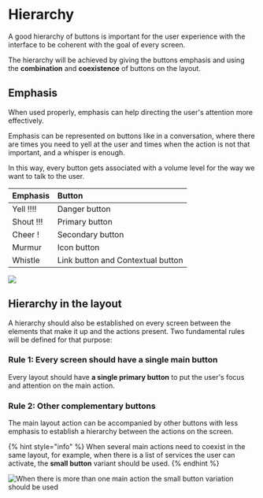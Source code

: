 # Hierarchy

A good hierarchy of buttons is important for the user experience with the interface to be coherent with the goal of every screen.

The hierarchy will be achieved by giving the buttons emphasis and using the **combination** and **coexistence** of buttons on the layout.

## Emphasis

When used properly, emphasis can help directing the user's attention more effectively. ‌

Emphasis can be represented on buttons like in a conversation, where there are times you need to yell at the user and times when the action is not that important, and a whisper is enough.

In this way, every button gets associated with a volume level for the way we want to talk to the user.

| Emphasis | Button |
| :--- | :--- |
| Yell !!!! | Danger button |
| Shout !!! | Primary button |
| Cheer ! | Secondary button |
| Murmur | Icon button |
| Whistle | Link button and Contextual button |

![](../img/hierarchy_emphasis.png)

## Hierarchy in the layout

A hierarchy should also be established on every screen between the elements that make it up and the actions present. Two fundamental rules will be defined for that purpose:

### **Rule 1: Every screen should have a single main button**

Every layout should have **a single primary button** to put the user's focus and attention on the main action.

### **Rule 2: Other complementary buttons**

The main layout action can be accompanied by other buttons with less emphasis to establish a hierarchy between the actions on the screen.

{% hint style="info" %}
When several main actions need to coexist in the same layout, for example, when there is a list of services the user can activate, the **small button** variant should be used.
{% endhint %}

![When there is more than one main action the small button variation should be used](../img/hierarchy_layout.png)

